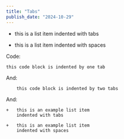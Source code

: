 ```yaml
---
title: "Tabs"
publish_date: "2024-10-29"
---
```


+ this is a list item
  indented with tabs

+ this is a list item
  indented with spaces

Code:

	this code block is indented by one tab

And:

		this code block is indented by two tabs

And:

	+	this is an example list item
		indented with tabs
	
	+   this is an example list item
	    indented with spaces
